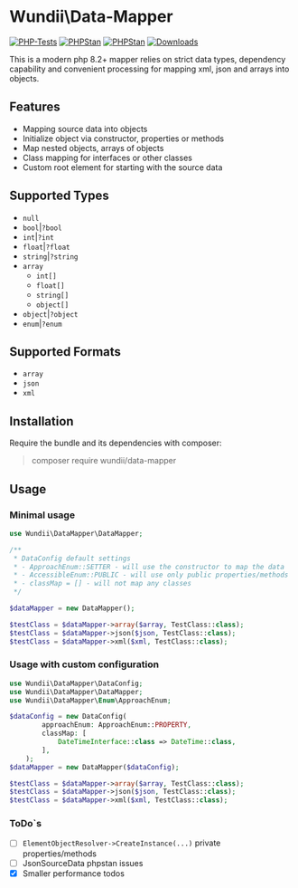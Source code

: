 # Wundii\Data-Mapper

[![PHP-Tests](https://github.com/wundii/data-mapper/actions/workflows/code_quality.yml/badge.svg)](https://github.com/wundii/data-mapper/actions/workflows/code_quality.yml)
[![PHPStan](https://img.shields.io/badge/PHPStan-level%209-brightgreen.svg?style=flat)](https://phpstan.org/)
[![PHPStan](https://img.shields.io/badge/PHP-8.2+-blue.svg?style=flat)](https://www.php.net/)
[![Downloads](https://img.shields.io/packagist/dt/wundii/data-mapper.svg?style=flat)](https://packagist.org/packages/wundii/data-mapper)

This is a modern php 8.2+ mapper relies on strict data types, dependency capability and convenient processing for mapping xml, json and arrays into objects.

## Features
- Mapping source data into objects
- Initialize object via constructor, properties or methods
- Map nested objects, arrays of objects
- Class mapping for interfaces or other classes
- Custom root element for starting with the source data

## Supported Types
- `null`
- `bool`|`?bool`
- `int`|`?int`
- `float`|`?float`
- `string`|`?string`
- `array`
  - `int[]`
  - `float[]`
  - `string[]`
  - `object[]`
- `object`|`?object`
- `enum`|`?enum`

## Supported Formats
- `array`
- `json`
- `xml`

## Installation
Require the bundle and its dependencies with composer:

> composer require wundii/data-mapper

## Usage
### Minimal usage
```php
use Wundii\DataMapper\DataMapper;

/**
 * DataConfig default settings
 * - ApproachEnum::SETTER - will use the constructor to map the data
 * - AccessibleEnum::PUBLIC - will use only public properties/methods
 * - classMap = [] - will not map any classes 
 */

$dataMapper = new DataMapper();

$testClass = $dataMapper->array($array, TestClass::class);
$testClass = $dataMapper->json($json, TestClass::class);
$testClass = $dataMapper->xml($xml, TestClass::class);
```

### Usage with custom configuration
```php
use Wundii\DataMapper\DataConfig;
use Wundii\DataMapper\DataMapper;
use Wundii\DataMapper\Enum\ApproachEnum;

$dataConfig = new DataConfig(
        approachEnum: ApproachEnum::PROPERTY,
        classMap: [
            DateTimeInterface::class => DateTime::class,
        ],
    );
$dataMapper = new DataMapper($dataConfig);

$testClass = $dataMapper->array($array, TestClass::class);
$testClass = $dataMapper->json($json, TestClass::class);
$testClass = $dataMapper->xml($xml, TestClass::class);
```

### ToDo`s
- [ ] `ElementObjectResolver->CreateInstance(...)` private properties/methods
- [ ] JsonSourceData phpstan issues
- [x] Smaller performance todos